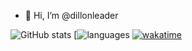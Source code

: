 - 👋 Hi, I’m @dillonleader


![GitHub stats](https://github-readme-stats.vercel.app/api?username=dillonleader&show_icons=true)
[![languages](https://github-readme-stats.vercel.app/api/top-langs/?username=dillonleader&layout=compact)
[![wakatime](https://github-readme-stats.vercel.app/api/wakatime?username=dillonleader)](https://wakatime.com/@dillonleader)
